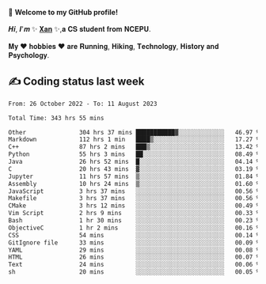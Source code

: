 🎉 **Welcome to my GitHub profile!**</br></br>
𝑯𝒊, 𝑰'𝒎 ✨ [𝐗𝐚𝐧](https://xancoding.cn/) ✨,𝐚 𝐂𝐒 𝐬𝐭𝐮𝐝𝐞𝐧𝐭 𝐟𝐫𝐨𝐦 𝐍𝐂𝐄𝐏𝐔.</br></br>
𝐌𝐲 ❤ 𝐡𝐨𝐛𝐛𝐢𝐞𝐬 ❤ 𝐚𝐫𝐞 𝐑𝐮𝐧𝐧𝐢𝐧𝐠, 𝐇𝐢𝐤𝐢𝐧𝐠, 𝐓𝐞𝐜𝐡𝐧𝐨𝐥𝐨𝐠𝐲, 𝐇𝐢𝐬𝐭𝐨𝐫𝐲 𝐚𝐧𝐝 𝐏𝐬𝐲𝐜𝐡𝐨𝐥𝐨𝐠𝐲.

## ✍️ Coding status last week
<!--START_SECTION:waka-->

```txt
From: 26 October 2022 - To: 11 August 2023

Total Time: 343 hrs 55 mins

Other               304 hrs 37 mins ███████████▓░░░░░░░░░░░░░   46.97 %
Markdown            112 hrs 1 min   ████▒░░░░░░░░░░░░░░░░░░░░   17.27 %
C++                 87 hrs 2 mins   ███▒░░░░░░░░░░░░░░░░░░░░░   13.42 %
Python              55 hrs 3 mins   ██░░░░░░░░░░░░░░░░░░░░░░░   08.49 %
Java                26 hrs 52 mins  █░░░░░░░░░░░░░░░░░░░░░░░░   04.14 %
C                   20 hrs 43 mins  ▓░░░░░░░░░░░░░░░░░░░░░░░░   03.19 %
Jupyter             11 hrs 57 mins  ▒░░░░░░░░░░░░░░░░░░░░░░░░   01.84 %
Assembly            10 hrs 24 mins  ▒░░░░░░░░░░░░░░░░░░░░░░░░   01.60 %
JavaScript          3 hrs 37 mins   ░░░░░░░░░░░░░░░░░░░░░░░░░   00.56 %
Makefile            3 hrs 37 mins   ░░░░░░░░░░░░░░░░░░░░░░░░░   00.56 %
CMake               3 hrs 12 mins   ░░░░░░░░░░░░░░░░░░░░░░░░░   00.49 %
Vim Script          2 hrs 9 mins    ░░░░░░░░░░░░░░░░░░░░░░░░░   00.33 %
Bash                1 hr 30 mins    ░░░░░░░░░░░░░░░░░░░░░░░░░   00.23 %
ObjectiveC          1 hr 2 mins     ░░░░░░░░░░░░░░░░░░░░░░░░░   00.16 %
CSS                 54 mins         ░░░░░░░░░░░░░░░░░░░░░░░░░   00.14 %
GitIgnore file      33 mins         ░░░░░░░░░░░░░░░░░░░░░░░░░   00.09 %
YAML                29 mins         ░░░░░░░░░░░░░░░░░░░░░░░░░   00.08 %
HTML                26 mins         ░░░░░░░░░░░░░░░░░░░░░░░░░   00.07 %
Text                24 mins         ░░░░░░░░░░░░░░░░░░░░░░░░░   00.06 %
sh                  20 mins         ░░░░░░░░░░░░░░░░░░░░░░░░░   00.05 %
```

<!--END_SECTION:waka-->


<!-- ## 📈 My GitHub Stats
<p align="center">
    <img height="137px" src="https://github-readme-stats.vercel.app/api?username=Xancoding&hide_title=true&hide_border=true&show_icons=trueline_height=21&text_color=000&icon_color=000&bg_color=0,ea6161,ffc64d,fffc4d,52fa5a&theme=graywhite" /> 
    <img src="https://github-readme-stats.vercel.app/api/top-langs/?username=Xancoding&hide_title=true&hide_border=true&layout=compact&langs_count=6&text_color=000&icon_color=fff&bg_color=0,52fa5a,4dfcff,c64dff&theme=graywhite" /> 
</p> -->

<!-- ## 🔥 My GitHub activities of last 31 days.
<div align="center"> <img src="https://activity-graph.herokuapp.com/graph?username=XanCoding&theme=xcode" /> </div> -->

<!-- <p align="center"> 
  Visitor count<br/>
  <img src="https://profile-counter.glitch.me/xancoding/count.svg" />
</p> -->
